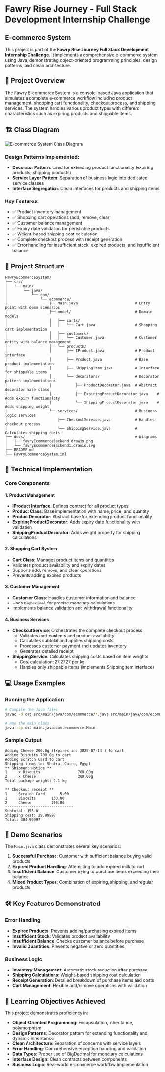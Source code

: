 # Fawry Rise Journey - Full Stack Development Internship Challenge
## E-commerce System

This project is part of the **Fawry Rise Journey Full Stack Development Internship Challenge**. It implements a comprehensive e-commerce system using Java, demonstrating object-oriented programming principles, design patterns, and clean architecture.

## 🚀 Project Overview

The Fawry E-commerce System is a console-based Java application that simulates a complete e-commerce workflow including product management, shopping cart functionality, checkout process, and shipping services. The system handles various product types with different characteristics such as expiring products and shippable items.

## 🏗️ Class Diagram

![E-commerce System Class Diagram](docs/fawryEcommerceBackend.drawio.svg)

### Design Patterns Implemented:
- **Decorator Pattern**: Used for extending product functionality (expiring products, shipping products)
- **Service Layer Pattern**: Separation of business logic into dedicated service classes
- **Interface Segregation**: Clean interfaces for products and shipping items

### Key Features:
- ✅ Product inventory management
- ✅ Shopping cart operations (add, remove, clear)
- ✅ Customer balance management
- ✅ Expiry date validation for perishable products
- ✅ Weight-based shipping cost calculation
- ✅ Complete checkout process with receipt generation
- ✅ Error handling for insufficient stock, expired products, and insufficient balance

## 📁 Project Structure

```
FawryEcommerceSystem/
├── src/
│   └── main/
│       └── java/
│           └── com/
│               └── ecommerce/
│                   ├── Main.java                          # Entry point with demo scenarios
│                   ├── model/                             # Domain models
│                   │   ├── carts/
│                   │   │   └── Cart.java                  # Shopping cart implementation
│                   │   ├── customers/
│                   │   │   └── Customer.java              # Customer entity with balance management
│                   │   └── products/
│                   │       ├── IProduct.java              # Product interface
│                   │       ├── Product.java               # Base product implementation
│                   │       ├── ShippingItem.java          # Interface for shippable items
│                   │       └── decorators/                # Decorator pattern implementations
│                   │           ├── ProductDecorator.java  # Abstract decorator base class
│                   │           ├── ExpiringProductDecorator.java    # Adds expiry functionality
│                   │           └── ShippingProductDecorator.java    # Adds shipping weight
│                   └── services/                          # Business logic services
│                       ├── CheckoutService.java           # Handles checkout process
│                       └── ShippingService.java           # Calculates shipping costs
├── docs/                                                  # Diagrams
│   ├── fawryEcommerceBackend.drawio.png
│   └── fawryEcommerceBackend1.drawio.svg
├── README.md   
└── FawryEcommerceSystem.iml
```

## 🔧 Technical Implementation

### Core Components

#### 1. Product Management
- **IProduct Interface**: Defines contract for all product types
- **Product Class**: Base implementation with name, price, and quantity
- **ProductDecorator**: Abstract base for extending product functionality
- **ExpiringProductDecorator**: Adds expiry date functionality with validation
- **ShippingProductDecorator**: Adds weight property for shipping calculations

#### 2. Shopping Cart System
- **Cart Class**: Manages product items and quantities
- Validates product availability and expiry dates
- Supports add, remove, and clear operations
- Prevents adding expired products

#### 3. Customer Management
- **Customer Class**: Handles customer information and balance
- Uses `BigDecimal` for precise monetary calculations
- Implements balance validation and withdrawal functionality

#### 4. Business Services
- **CheckoutService**: Orchestrates the complete checkout process
  - Validates cart contents and product availability
  - Calculates subtotal and applies shipping costs
  - Processes customer payment and updates inventory
  - Generates detailed receipt
- **ShippingService**: Calculates shipping costs based on item weights
  - Cost calculation: 27.2727 per kg
  - Handles only shippable items (implements ShippingItem interface)

## 💻 Usage Examples

### Running the Application
```bash
# Compile the Java files
javac -d out src/main/java/com/ecommerce/*.java src/main/java/com/ecommerce/model/*/*.java src/main/java/com/ecommerce/model/*/*/*.java src/main/java/com/ecommerce/services/*.java

# Run the main class
java -cp out main.java.com.ecommerce.Main
```

### Sample Output
```
Adding Cheese 200.0g (Expires in: 2025-07-14 ) to cart
Adding Biscuits 700.0g to cart
Adding Scratch Card to cart
Shipping items to: Shubra, Cairo, Egypt
** Shipment Notice **
1     x Biscuits                 700.00g
2     x Cheese                   200.00g
Total package weight: 1.1 kg

** Checkout receipt ** 
1     Scratch Card       5.00
1     Biscuits       150.00
2     Cheese         200.00
-------------------------------
Subtotal: 355.0
Shipping cost: 29.99997
Total: 384.99997
```

## 🧪 Demo Scenarios

The `Main.java` class demonstrates several key scenarios:

1. **Successful Purchase**: Customer with sufficient balance buying valid products
2. **Expired Product Handling**: Attempting to add expired milk to cart
3. **Insufficient Balance**: Customer trying to purchase items exceeding their balance
4. **Mixed Product Types**: Combination of expiring, shipping, and regular products

## 🛠️ Key Features Demonstrated

### Error Handling
- **Expired Products**: Prevents adding/purchasing expired items
- **Insufficient Stock**: Validates product availability
- **Insufficient Balance**: Checks customer balance before purchase
- **Invalid Quantities**: Prevents negative or zero quantities

### Business Logic
- **Inventory Management**: Automatic stock reduction after purchase
- **Shipping Calculations**: Weight-based shipping cost calculation
- **Receipt Generation**: Detailed breakdown of purchase items and costs
- **Cart Management**: Flexible add/remove operations with validation

## 🎯 Learning Objectives Achieved

This project demonstrates proficiency in:
- **Object-Oriented Programming**: Encapsulation, inheritance, polymorphism
- **Design Patterns**: Decorator pattern for extending functionality and dynamic inheritance
- **Clean Architecture**: Separation of concerns with service layers
- **Error Handling**: Comprehensive exception handling and validation
- **Data Types**: Proper use of BigDecimal for monetary calculations
- **Interface Design**: Clean contracts between components
- **Business Logic**: Real-world e-commerce workflow implementation
